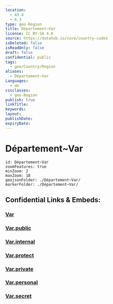 ```yaml
---
location:
  - 43.4
  - 6.3
type: geo-Region
title: Département~Var
license: CC BY-SA 4.0
source: https://datahub.io/core/country-codes
isDeleted: false
isReadOnly: false
draft: false
confidential: public
tags:
  - geo/Country/Region
aliases:
  - Département~Var
Languages:
  - de
cssclasses:
  - geo-Region
publish: true
linkTitle:
keywords:
layout:
publishDate:
expiryDate:
---
```


# Département~Var

```leaflet
id: Département~Var
zoomFeatures: true 
minZoom: 2 
maxZoom: 18
geojsonFolder: ./Département~Var/
markerFolder: ./Département~Var/
```


## Confidential Links & Embeds: 

### [Var](/_Standards/Earth/Continent/Europe/Europe~West/France/regions~France/Provence-Alpes-Côte_d'Azur/departments~Provence/Var.md) 

### [Var.public](/_public/Earth/Continent/Europe/Europe~West/France/regions~France/Provence-Alpes-Côte_d'Azur/departments~Provence/Var.public.md) 

### [Var.internal](/_internal/Earth/Continent/Europe/Europe~West/France/regions~France/Provence-Alpes-Côte_d'Azur/departments~Provence/Var.internal.md) 

### [Var.protect](/_protect/Earth/Continent/Europe/Europe~West/France/regions~France/Provence-Alpes-Côte_d'Azur/departments~Provence/Var.protect.md) 

### [Var.private](/_private/Earth/Continent/Europe/Europe~West/France/regions~France/Provence-Alpes-Côte_d'Azur/departments~Provence/Var.private.md) 

### [Var.personal](/_personal/Earth/Continent/Europe/Europe~West/France/regions~France/Provence-Alpes-Côte_d'Azur/departments~Provence/Var.personal.md) 

### [Var.secret](/_secret/Earth/Continent/Europe/Europe~West/France/regions~France/Provence-Alpes-Côte_d'Azur/departments~Provence/Var.secret.md)

